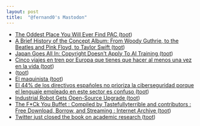 ```yaml
---
layout: post
title:  "@fernand0's Mastodon"
---
```

*  [The Oddest Place You Will Ever Find PAC ](https://blog.ret2.io/2021/06/16/intro-to-pac-arm64) ([toot](https://mastodon.social/@fernand0/110554591562685368))
*  [A Brief History of the Concept Album: From Woody Guthrie, to the Beatles and Pink Floyd, to Taylor Swift ](https://www.openculture.com/2023/05/a-brief-history-of-the-concept-album.htm) ([toot](https://mastodon.social/@fernand0/110554381865314539))
*  [Japan Goes All In: Copyright Doesn't Apply To AI Training ](https://technomancers.ai/japan-goes-all-in-copyright-doesnt-apply-to-ai-training) ([toot](https://mastodon.social/@fernand0/110554135759526957))
*  [Cinco viajes en tren por Europa que tienes que hacer al menos una vez en la vida ](https://www.publico.es/viajes/cinco-viajes-en-tren-por-europa-que-tienes-que-hacer-al-menos-una-vez-en-la-vida) ([toot](https://mastodon.social/@fernand0/110553868377723538))
*  [ ](https://mastodon.social/@rb3n) ([toot](https://mastodon.social/@fernand0/110553636857880567))
*  [El maquinista ](https://www.flickr.com/photos/fernand0/52952600475) ([toot](https://mastodon.social/@fernand0/110553627406679404))
*  [El 44% de los directivos españoles no prioriza la ciberseguridad porque el lenguaje empleado en este sector es confuso ](https://www.europapress.es/portaltic/ciberseguridad/noticia-44-directivos-espanoles-no-prioriza-ciberseguridad-porque-lenguaje-empleado-sector-confuso-20230530155337.htm) ([toot](https://mastodon.social/@fernand0/110553596616199677))
*  [Industrial Robot Gets Open-Source Upgrade ](https://hackaday.com/2023/05/14/industrial-robot-gets-open-source-upgrade) ([toot](https://mastodon.social/@fernand0/110553380873755966))
*  [The F*Ck You Buffet : Compiled by Tastefullyterrible and contributors : Free Download, Borrow, and Streaming : Internet Archive ](https://archive.org/details/the-f-ck-you-buffe) ([toot](https://mastodon.social/@fernand0/110553087549462622))
*  [Twitter just closed the book on academic research ](https://www.theverge.com/2023/5/31/23739084/twitter-elon-musk-api-policy-chilling-academic-researc) ([toot](https://mastodon.social/@fernand0/110552923874945558))
